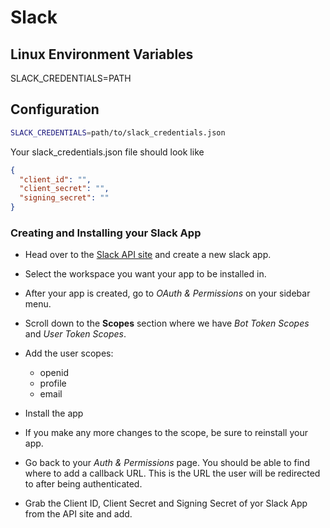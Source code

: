 # Slack

## Linux Environment Variables

SLACK_CREDENTIALS=PATH

## Configuration

```bash
SLACK_CREDENTIALS=path/to/slack_credentials.json
```

Your slack_credentials.json file should look like

```json
{
  "client_id": "",
  "client_secret": "",
  "signing_secret": ""
}
```

### Creating and Installing your Slack App

- Head over to the [Slack API site](https://api.slack.com/apps) and create a new slack app.
- Select the workspace you want your app to be installed in.
- After your app is created, go to *OAuth & Permissions* on your sidebar menu.
- Scroll down to the **Scopes** section where we have *Bot Token Scopes* and *User Token Scopes*.
- Add the user scopes:

  - openid
  - profile
  - email

- Install the app
- If you make any more changes to the scope, be sure to reinstall your app.
- Go back to your *Auth & Permissions* page. You should be able to find where to add a callback URL. This is the URL the user will be redirected to after being authenticated.

- Grab the Client ID, Client Secret and Signing Secret of yor Slack App from the API site and add.
